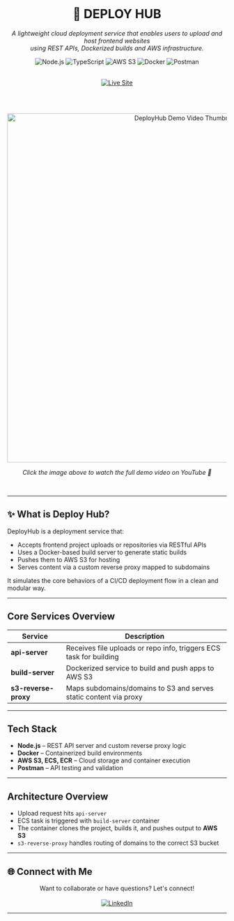 <div align="center">
  <br />
  <h1>🚀 DEPLOY HUB</h1>
  <p>
    <em>A lightweight cloud deployment service that enables users to upload and host frontend websites <br /> 
    using REST APIs, Dockerized builds and AWS infrastructure.</em>
  </p>

  <p>
    <img src="https://img.shields.io/badge/Node.js-black?style=for-the-badge&logo=node.js&logoColor=white&color=339933" alt="Node.js" />
    <img src="https://img.shields.io/badge/TypeScript-black?style=for-the-badge&logo=typescript&logoColor=white&color=3178C6" alt="TypeScript" />
    <img src="https://img.shields.io/badge/AWS%20S3-black?style=for-the-badge&logo=amazon-aws&logoColor=white&color=FF9900" alt="AWS S3" />
    <img src="https://img.shields.io/badge/Docker-black?style=for-the-badge&logo=docker&logoColor=white&color=2496ED" alt="Docker" />
    <img src="https://img.shields.io/badge/Postman-black?style=for-the-badge&logo=postman&logoColor=white&color=FF6C37" alt="Postman" />
  </p>

  <br />

  <a href="https://deploy-hub.netlify.app/" target="_blank">
    <img src="https://img.shields.io/badge/Live_Site-Deploy_Hub-28a745?style=for-the-badge&logo=vercel&logoColor=white" alt="Live Site" />
  </a>

  <br /><br />

  <a href="https://youtu.be/GdX-LqlLm1g" target="_blank">
    <img src="https://github.com/RAJA-2004/Deploy-Hub/blob/master/static/Landing-Page.png" alt="DeployHub Demo Video Thumbnail" width="800" />
  </a>

  <p><em>Click the image above to watch the full demo video on YouTube 🎥</em></p>

  <br />
</div>

---

## ✨ What is Deploy Hub?

DeployHub is a deployment service that:
- Accepts frontend project uploads or repositories via RESTful APIs  
- Uses a Docker-based build server to generate static builds  
- Pushes them to AWS S3 for hosting  
- Serves content via a custom reverse proxy mapped to subdomains  

It simulates the core behaviors of a CI/CD deployment flow in a clean and modular way.

---

## Core Services Overview

| Service              | Description                                                                 |
|----------------------|-----------------------------------------------------------------------------|
| **api-server**        | Receives file uploads or repo info, triggers ECS task for building         |
| **build-server**      | Dockerized service to build and push apps to AWS S3                        |
| **s3-reverse-proxy**  | Maps subdomains/domains to S3 and serves static content via proxy          |

---

## Tech Stack

- **Node.js** – REST API server and custom reverse proxy logic  
- **Docker** – Containerized build environments  
- **AWS S3, ECS, ECR** – Cloud storage and container execution  
- **Postman** – API testing and validation  

---

## Architecture Overview

- Upload request hits `api-server`  
- ECS task is triggered with `build-server` container  
- The container clones the project, builds it, and pushes output to **AWS S3**  
- `s3-reverse-proxy` handles routing of domains to the correct S3 bucket  

---

## 🌐 Connect with Me

<div align="center">
  Want to collaborate or have questions? Let's connect!
  <br /><br />
  <a href="https://www.linkedin.com/in/rajadigvijaysingh/" target="_blank">
    <img src="https://img.shields.io/badge/LinkedIn-Raja_Digvijay_Singh-0077B5?style=for-the-badge&logo=linkedin&logoColor=white" alt="LinkedIn">
  </a>
</div>

---
